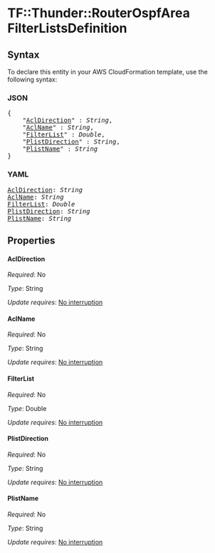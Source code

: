 # TF::Thunder::RouterOspfArea FilterListsDefinition

## Syntax

To declare this entity in your AWS CloudFormation template, use the following syntax:

### JSON

<pre>
{
    "<a href="#acldirection" title="AclDirection">AclDirection</a>" : <i>String</i>,
    "<a href="#aclname" title="AclName">AclName</a>" : <i>String</i>,
    "<a href="#filterlist" title="FilterList">FilterList</a>" : <i>Double</i>,
    "<a href="#plistdirection" title="PlistDirection">PlistDirection</a>" : <i>String</i>,
    "<a href="#plistname" title="PlistName">PlistName</a>" : <i>String</i>
}
</pre>

### YAML

<pre>
<a href="#acldirection" title="AclDirection">AclDirection</a>: <i>String</i>
<a href="#aclname" title="AclName">AclName</a>: <i>String</i>
<a href="#filterlist" title="FilterList">FilterList</a>: <i>Double</i>
<a href="#plistdirection" title="PlistDirection">PlistDirection</a>: <i>String</i>
<a href="#plistname" title="PlistName">PlistName</a>: <i>String</i>
</pre>

## Properties

#### AclDirection

_Required_: No

_Type_: String

_Update requires_: [No interruption](https://docs.aws.amazon.com/AWSCloudFormation/latest/UserGuide/using-cfn-updating-stacks-update-behaviors.html#update-no-interrupt)

#### AclName

_Required_: No

_Type_: String

_Update requires_: [No interruption](https://docs.aws.amazon.com/AWSCloudFormation/latest/UserGuide/using-cfn-updating-stacks-update-behaviors.html#update-no-interrupt)

#### FilterList

_Required_: No

_Type_: Double

_Update requires_: [No interruption](https://docs.aws.amazon.com/AWSCloudFormation/latest/UserGuide/using-cfn-updating-stacks-update-behaviors.html#update-no-interrupt)

#### PlistDirection

_Required_: No

_Type_: String

_Update requires_: [No interruption](https://docs.aws.amazon.com/AWSCloudFormation/latest/UserGuide/using-cfn-updating-stacks-update-behaviors.html#update-no-interrupt)

#### PlistName

_Required_: No

_Type_: String

_Update requires_: [No interruption](https://docs.aws.amazon.com/AWSCloudFormation/latest/UserGuide/using-cfn-updating-stacks-update-behaviors.html#update-no-interrupt)

